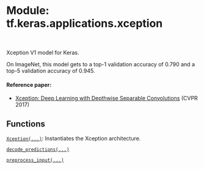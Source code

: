 <div itemscope itemtype="http://developers.google.com/ReferenceObject">
<meta itemprop="name" content="tf.keras.applications.xception" />
<meta itemprop="path" content="Stable" />
</div>

# Module: tf.keras.applications.xception


<table class="tfo-notebook-buttons tfo-api" align="left">
</table>



Xception V1 model for Keras.


On ImageNet, this model gets to a top-1 validation accuracy of 0.790
and a top-5 validation accuracy of 0.945.

#### Reference paper:

- [Xception: Deep Learning with Depthwise Separable Convolutions](
    https://arxiv.org/abs/1610.02357) (CVPR 2017)


## Functions

[`Xception(...)`](../../../tf/keras/applications/Xception.md): Instantiates the Xception architecture.

[`decode_predictions(...)`](../../../tf/keras/applications/xception/decode_predictions.md)

[`preprocess_input(...)`](../../../tf/keras/applications/xception/preprocess_input.md)



